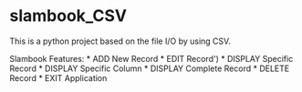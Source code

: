 # slambook_CSV
This is a python project based on the file I/O by using CSV.

Slambook Features:
    * ADD New Record
    * EDIT Record')
    * DISPLAY Specific Record
    * DISPLAY Specific Column
    * DISPLAY Complete Record
    * DELETE Record
    * EXIT Application
